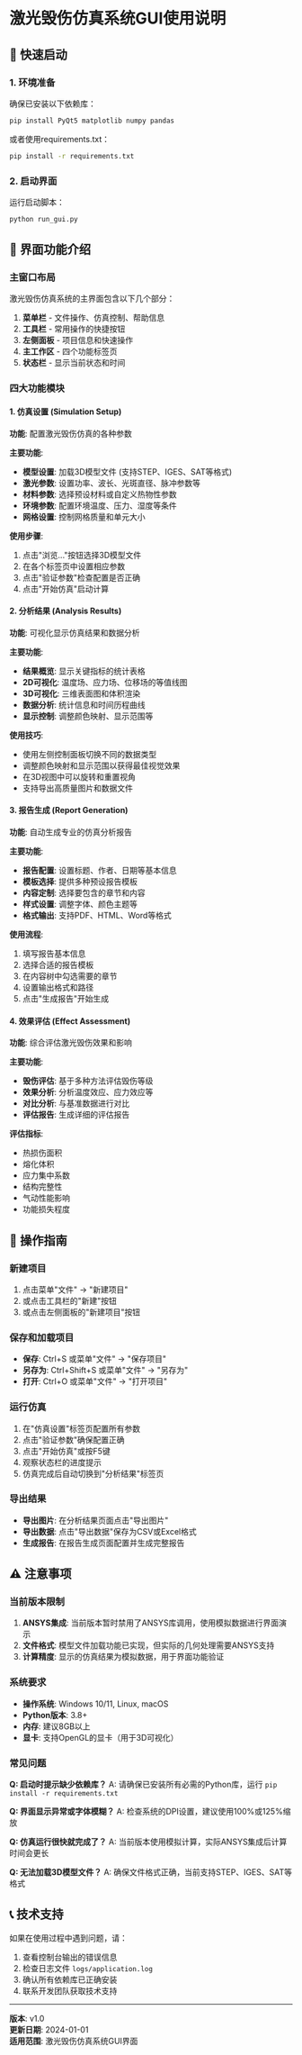# 激光毁伤仿真系统GUI使用说明

## 🚀 快速启动

### 1. 环境准备

确保已安装以下依赖库：

```bash
pip install PyQt5 matplotlib numpy pandas
```

或者使用requirements.txt：

```bash
pip install -r requirements.txt
```

### 2. 启动界面

运行启动脚本：

```bash
python run_gui.py
```

## 📱 界面功能介绍

### 主窗口布局

激光毁伤仿真系统的主界面包含以下几个部分：

1. **菜单栏** - 文件操作、仿真控制、帮助信息
2. **工具栏** - 常用操作的快捷按钮
3. **左侧面板** - 项目信息和快速操作
4. **主工作区** - 四个功能标签页
5. **状态栏** - 显示当前状态和时间

### 四大功能模块

#### 1. 仿真设置 (Simulation Setup)

**功能**: 配置激光毁伤仿真的各种参数

**主要功能**:
- **模型设置**: 加载3D模型文件 (支持STEP、IGES、SAT等格式)
- **激光参数**: 设置功率、波长、光斑直径、脉冲参数等
- **材料参数**: 选择预设材料或自定义热物性参数
- **环境参数**: 配置环境温度、压力、湿度等条件
- **网格设置**: 控制网格质量和单元大小

**使用步骤**:
1. 点击"浏览..."按钮选择3D模型文件
2. 在各个标签页中设置相应参数
3. 点击"验证参数"检查配置是否正确
4. 点击"开始仿真"启动计算

#### 2. 分析结果 (Analysis Results)

**功能**: 可视化显示仿真结果和数据分析

**主要功能**:
- **结果概览**: 显示关键指标的统计表格
- **2D可视化**: 温度场、应力场、位移场的等值线图
- **3D可视化**: 三维表面图和体积渲染
- **数据分析**: 统计信息和时间历程曲线
- **显示控制**: 调整颜色映射、显示范围等

**使用技巧**:
- 使用左侧控制面板切换不同的数据类型
- 调整颜色映射和显示范围以获得最佳视觉效果
- 在3D视图中可以旋转和重置视角
- 支持导出高质量图片和数据文件

#### 3. 报告生成 (Report Generation)

**功能**: 自动生成专业的仿真分析报告

**主要功能**:
- **报告配置**: 设置标题、作者、日期等基本信息
- **模板选择**: 提供多种预设报告模板
- **内容定制**: 选择要包含的章节和内容
- **样式设置**: 调整字体、颜色主题等
- **格式输出**: 支持PDF、HTML、Word等格式

**使用流程**:
1. 填写报告基本信息
2. 选择合适的报告模板
3. 在内容树中勾选需要的章节
4. 设置输出格式和路径
5. 点击"生成报告"开始生成

#### 4. 效果评估 (Effect Assessment)

**功能**: 综合评估激光毁伤效果和影响

**主要功能**:
- **毁伤评估**: 基于多种方法评估毁伤等级
- **效果分析**: 分析温度效应、应力效应等
- **对比分析**: 与基准数据进行对比
- **评估报告**: 生成详细的评估报告

**评估指标**:
- 热损伤面积
- 熔化体积
- 应力集中系数
- 结构完整性
- 气动性能影响
- 功能损失程度

## 🔧 操作指南

### 新建项目

1. 点击菜单"文件" → "新建项目"
2. 或点击工具栏的"新建"按钮
3. 或点击左侧面板的"新建项目"按钮

### 保存和加载项目

- **保存**: Ctrl+S 或菜单"文件" → "保存项目"
- **另存为**: Ctrl+Shift+S 或菜单"文件" → "另存为"
- **打开**: Ctrl+O 或菜单"文件" → "打开项目"

### 运行仿真

1. 在"仿真设置"标签页配置所有参数
2. 点击"验证参数"确保配置正确
3. 点击"开始仿真"或按F5键
4. 观察状态栏的进度提示
5. 仿真完成后自动切换到"分析结果"标签页

### 导出结果

- **导出图片**: 在分析结果页面点击"导出图片"
- **导出数据**: 点击"导出数据"保存为CSV或Excel格式
- **生成报告**: 在报告生成页面配置并生成完整报告

## ⚠️ 注意事项

### 当前版本限制

1. **ANSYS集成**: 当前版本暂时禁用了ANSYS库调用，使用模拟数据进行界面演示
2. **文件格式**: 模型文件加载功能已实现，但实际的几何处理需要ANSYS支持
3. **计算精度**: 显示的仿真结果为模拟数据，用于界面功能验证

### 系统要求

- **操作系统**: Windows 10/11, Linux, macOS
- **Python版本**: 3.8+
- **内存**: 建议8GB以上
- **显卡**: 支持OpenGL的显卡（用于3D可视化）

### 常见问题

**Q: 启动时提示缺少依赖库？**
A: 请确保已安装所有必需的Python库，运行 `pip install -r requirements.txt`

**Q: 界面显示异常或字体模糊？**
A: 检查系统的DPI设置，建议使用100%或125%缩放

**Q: 仿真运行很快就完成了？**
A: 当前版本使用模拟计算，实际ANSYS集成后计算时间会更长

**Q: 无法加载3D模型文件？**
A: 确保文件格式正确，当前支持STEP、IGES、SAT等格式

## 📞 技术支持

如果在使用过程中遇到问题，请：

1. 查看控制台输出的错误信息
2. 检查日志文件 `logs/application.log`
3. 确认所有依赖库已正确安装
4. 联系开发团队获取技术支持

---

**版本**: v1.0  
**更新日期**: 2024-01-01  
**适用范围**: 激光毁伤仿真系统GUI界面
